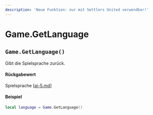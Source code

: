 ```yaml
---
description: 'Neue Funktion: nur mit Settlers United verwendbar!'
---
```


# Game.GetLanguage

## `Game.GetLanguage()`

Gibt die Spielsprache zurück.

#### Rückgabewert

Spielsprache \[[ai-5.md](../../su-api-enums/ai-5.md "mention")]

#### Beispiel

```lua
local language = Game.GetLanguage()
```
